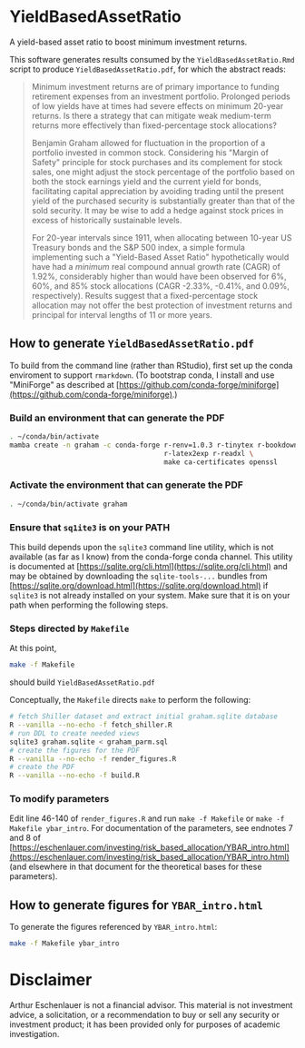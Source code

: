 # YieldBasedAssetRatio

A yield-based asset ratio to boost minimum investment returns.

This software generates results consumed by the `YieldBasedAssetRatio.Rmd` script to produce `YieldBasedAssetRatio.pdf`, for which the abstract reads:

> Minimum investment returns are of primary importance to funding retirement expenses from an investment portfolio. Prolonged periods of low yields have at times had severe effects on minimum 20-year returns. Is there a strategy that can mitigate weak medium-term returns more effectively than fixed-percentage stock allocations?
>
> Benjamin Graham allowed for fluctuation in the proportion of a portfolio invested in common stock.
> Considering his "Margin of Safety" principle for stock purchases and its complement for stock sales, one might adjust the stock percentage of the portfolio based on both the stock earnings yield and the current yield for bonds, facilitating capital appreciation by avoiding trading until the present yield of the purchased security is substantially greater than that of the sold security.
> It may be wise to add a hedge against stock prices in excess of historically sustainable levels.
>
> For 20-year intervals since 1911, when allocating between 10-year US Treasury bonds and the S&P 500 index, a simple formula implementing such a "Yield-Based Asset Ratio" hypothetically would have had a *minimum* real compound annual growth rate (CAGR) of 1.92%, considerably higher than would have been observed for 6%, 60%, and 85% stock allocations (CAGR -2.33%, -0.41%, and 0.09%, respectively). Results suggest that a fixed-percentage stock allocation may not offer the best protection of investment returns and principal for interval lengths of 11 or more years.

## How to generate `YieldBasedAssetRatio.pdf`

To build from the command line (rather than RStudio), first set up the conda enviroment to support `rmarkdown`.  (To bootstrap conda, I install and use "MiniForge" as described at [https://github.com/conda-forge/miniforge](https://github.com/conda-forge/miniforge).)

### Build an environment that can generate the PDF
```bash
. ~/conda/bin/activate
mamba create -n graham -c conda-forge r-renv=1.0.3 r-tinytex r-bookdown r-sqldf \
                                      r-latex2exp r-readxl \
                                      make ca-certificates openssl
```

### Activate the environment that can generate the PDF
```bash
. ~/conda/bin/activate graham
```

### Ensure that `sq1ite3` is on your PATH

This build depends upon the `sqlite3` command line utility, which is not available (as far as I know) from the conda-forge conda channel.  This utility is documented at [https://sqlite.org/cli.html](https://sqlite.org/cli.html) and may be obtained by downloading the `sqlite-tools-...` bundles from [https://sqlite.org/download.html](https://sqlite.org/download.html) if `sqlite3` is not already installed on your system.  Make sure that it is on your path when performing the following steps.

### Steps directed by `Makefile`

At this point, 
```bash
make -f Makefile
```
should build `YieldBasedAssetRatio.pdf`

Conceptually, the `Makefile` directs `make` to perform the following:

```bash
# fetch Shiller dataset and extract initial graham.sqlite database
R --vanilla --no-echo -f fetch_shiller.R
# run DDL to create needed views
sqlite3 graham.sqlite < graham_parm.sql
# create the figures for the PDF
R --vanilla --no-echo -f render_figures.R
# create the PDF
R --vanilla --no-echo -f build.R
```

### To modify parameters

Edit line 46-140 of `render_figures.R` and run `make -f Makefile` or `make -f Makefile ybar_intro`.  For documentation of the parameters, see endnotes 7 and 8 of [https://eschenlauer.com/investing/risk_based_allocation/YBAR_intro.html](https://eschenlauer.com/investing/risk_based_allocation/YBAR_intro.html) (and elsewhere in that document for the theoretical bases for these parameters).

## How to generate figures for `YBAR_intro.html`

To generate the figures referenced by `YBAR_intro.html`:

```bash
make -f Makefile ybar_intro
```

# Disclaimer

Arthur Eschenlauer is not a financial advisor. This material is not investment advice, a solicitation, or a recommendation to buy or sell any security or investment product; it has been provided only for purposes of academic investigation.
